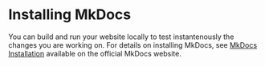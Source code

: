 # Installing MkDocs

You can build and run your website locally to test instantenously the changes you are working on.
For details on installing MkDocs, see [MkDocs Installation](https://www.mkdocs.org/user-guide/installation/) available on the official MkDocs website.